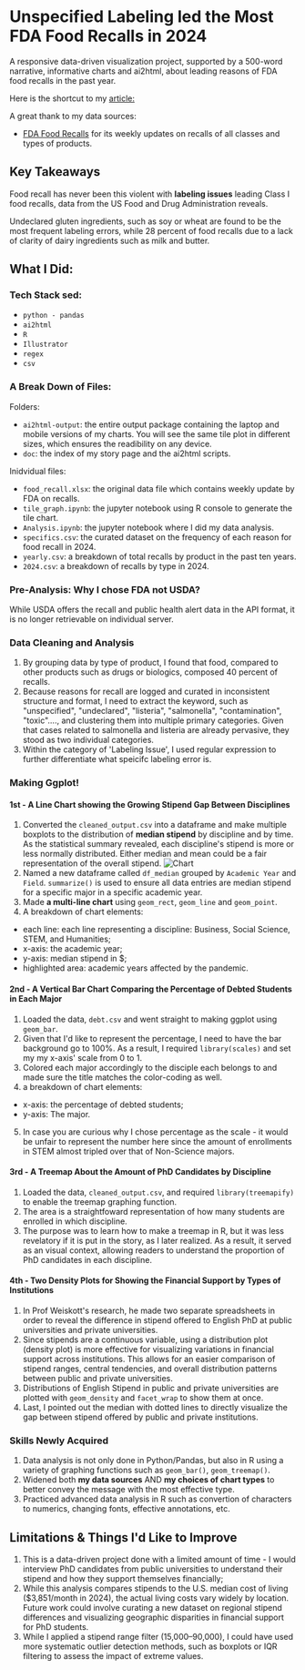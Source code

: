 # Unspecified Labeling led the Most FDA Food Recalls in 2024
A responsive data-driven visualization project, supported by a 500-word narrative, informative charts and ai2html, about leading reasons of FDA food recalls in the past year. 

Here is the shortcut to my [article:](https://yatingw24.github.io/food_recall)

A great thank to my data sources:
- [FDA Food Recalls](https://datadashboard.fda.gov/ora/cd/recalls.htm) for its weekly updates on recalls of all classes and types of products.


## Key Takeaways 
Food recall has never been this violent with **labeling issues** leading Class I food recalls, data from the US Food and Drug Administration reveals. 

Undeclared gluten ingredients, such as soy or wheat are found to be the most frequent labeling errors, while 28 percent of food recalls due to a lack of clarity of dairy ingredients such as milk and butter.


## What I Did:
### Tech Stack sed:
 - `python - pandas`
 - `ai2html`
 - `R`
 - `Illustrator`
 - `regex`
 - `csv`

### A Break Down of Files:
Folders:
- `ai2html-output`: the entire output package containing the laptop and mobile versions of my charts. You will see the same tile plot in different sizes, which ensures the readibility on any device. 
- `doc`: the index of my story page and the ai2html scripts. 

Inidvidual files:
 - `food_recall.xlsx`: the original data file which contains weekly update by FDA on recalls.
 - `tile_graph.ipynb`: the jupyter notebook using R console to generate the tile chart.
  - `Analysis.ipynb`: the jupyter notebook where I did my data analysis. 
 - `specifics.csv`: the curated dataset on the frequency of each reason for food recall in 2024. 
 - `yearly.csv`: a breakdown of total recalls by product in the past ten years. 
  - `2024.csv`: a breakdown of recalls by type in 2024. 
 
### Pre-Analysis: Why I chose FDA not USDA?
While USDA offers the recall and public health alert data in the API format, it is no longer retrievable on individual server. 

### Data Cleaning and Analysis
1. By grouping data by type of product, I found that food, compared to other products such as drugs or biologics, composed 40 percent of recalls. 
2. Because reasons for recall are logged and curated in inconsistent structure and format, I need to extract the keyword, such as "unspecified", "undeclared", "listeria", "salmonella", "contamination", "toxic"...., and clustering them into multiple primary categories. Given that cases related to salmonella and listeria are already pervasive, they stood as two individual categories. 
3. Within the category of 'Labeling Issue', I used regular expression to further differentiate what speicifc labeling error is.



### Making Ggplot!
#### 1st - A Line Chart showing the Growing Stipend Gap Between Disciplines 
1. Converted the `cleaned_output.csv` into a dataframe and make multiple boxplots to the distribution of **median stipend** by discipline and by time. As the statistical summary revealed, each discipline's stipend is more or less normally distributed. Either median and mean could be a fair representation of the overall stipend. 
![Chart](static_imgs/boxplot.png)
2. Named a new dataframe called `df_median` grouped by `Academic Year` and `Field`. `summarize()` is used to ensure all data entries are median stipend for a specific major in a specific academic year.
3. Made **a multi-line chart** using `geom_rect`, `geom_line` and `geom_point`. 
4. A breakdown of chart elements:
- each line: each line representing a discipline: Business, Social Science, STEM, and Humanities;
- x-axis: the academic year;
- y-axis: median stipend in $;
- highlighted area: academic years affected by the pandemic.

#### 2nd - A Vertical Bar Chart Comparing the Percentage of Debted Students in Each Major
1. Loaded the data, `debt.csv` and went straight to making ggplot using `geom_bar`.
2. Given that I'd like to represent the percentage, I need to have the bar background go to 100%. As a result, I required `library(scales)` and set my my x-axis' scale from 0 to 1.
3. Colored each major accordingly to the disciple each belongs to and made sure the title matches the color-coding as well. 
4. a breakdown of chart elements:
- x-axis: the percentage of debted students;
- y-axis: The major.
5. In case you are curious why I chose percentage as the scale - it would be unfair to represent the number here since the amount of enrollments in STEM almost tripled over that of Non-Science majors.

#### 3rd - A Treemap About the Amount of PhD Candidates by Discipline
1. Loaded the data, `cleaned_output.csv`, and required `library(treemapify)` to enable the treemap graphing function.
2. The area is a straightfoward representation of how many students are enrolled in which discipline. 
3. The purpose was to learn how to make a treemap in R, but it was less revelatory if it is put in the story, as I later realized. As a result, it served as an visual context, allowing readers to understand the proportion of PhD candidates in each discipline.

#### 4th - Two Density Plots for Showing the Financial Support by Types of Institutions
1. In Prof Weiskott's research, he made two separate spreadsheets in order to reveal the difference in stipend offered to English PhD at public universities and private universities. 
2. Since stipends are a continuous variable, using a distribution plot (density plot) is more effective for visualizing variations in financial support across institutions. This allows for an easier comparison of stipend ranges, central tendencies, and overall distribution patterns between public and private universities.
3. Distributions of English Stipend in public and private universities are plotted with `geom_density` and `facet_wrap` to show them at once. 
4. Last, I pointed out the median with dotted lines to directly visualize the gap between stipend offered by public and private institutions. 

### Skills Newly Acquired
1. Data analysis is not only done in Python/Pandas, but also in R using a variety of graphing functions such as `geom_bar()`, `geom_treemap()`.
2. Widened both **my data sources** AND **my choices of chart types** to better convey the message with the most effective type.
3. Practiced advanced data analysis in R such as convertion of characters to numerics, changing fonts, effective annotations, etc. 

## Limitations & Things I'd Like to Improve
1. This is a data-driven project done with a limited amount of time - I would interview PhD candidates from public universities to understand their stipend and how they support themselves financially;
2. While this analysis compares stipends to the U.S. median cost of living ($3,851/month in 2024), the actual living costs vary widely by location. Future work could involve curating a new dataset on regional stipend differences and visualizing geographic disparities in financial support for PhD students. 
3. While I applied a stipend range filter (15,000–90,000), I could have used more systematic outlier detection methods, such as boxplots or IQR filtering to assess the impact of extreme values.
 

 
